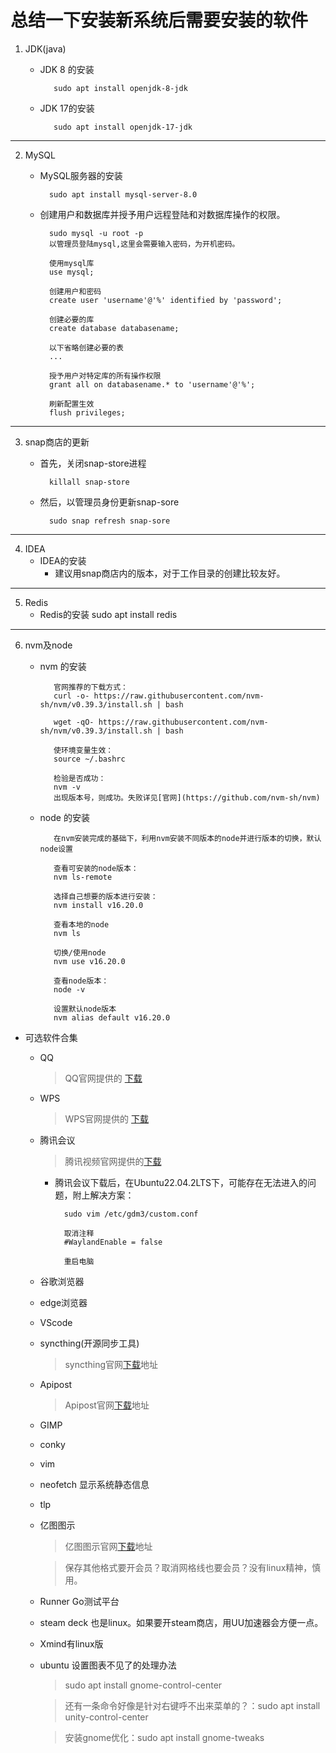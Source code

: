 # 总结一下安装新系统后需要安装的软件  

1. JDK(java)
   - JDK 8 的安装
  
            sudo apt install openjdk-8-jdk
   - JDK 17的安装

            sudo apt install openjdk-17-jdk

---

2. MySQL
    - MySQL服务器的安装

            sudo apt install mysql-server-8.0
    
    - 创建用户和数据库并授予用户远程登陆和对数据库操作的权限。
            
            sudo mysql -u root -p
            以管理员登陆mysql,这里会需要输入密码，为开机密码。

            使用mysql库
            use mysql;

            创建用户和密码
            create user 'username'@'%' identified by 'password';

            创建必要的库
            create database databasename;

            以下省略创建必要的表
            ...

            授予用户对特定库的所有操作权限
            grant all on databasename.* to 'username'@'%';

            刷新配置生效
            flush privileges;

---

3. snap商店的更新
    - 首先，关闭snap-store进程
  
            killall snap-store
    - 然后，以管理员身份更新snap-sore

            sudo snap refresh snap-sore

---

4. IDEA
    - IDEA的安装
      - 建议用snap商店内的版本，对于工作目录的创建比较友好。

---

5. Redis
    - Redis的安装
         sudo apt install redis

---

6. nvm及node
   - nvm 的安装
            
            官网推荐的下载方式：
            curl -o- https://raw.githubusercontent.com/nvm-sh/nvm/v0.39.3/install.sh | bash

            wget -qO- https://raw.githubusercontent.com/nvm-sh/nvm/v0.39.3/install.sh | bash

            使环境变量生效：
            source ~/.bashrc

            检验是否成功：
            nvm -v
            出现版本号，则成功。失败详见[官网](https://github.com/nvm-sh/nvm)
   
   - node 的安装

            在nvm安装完成的基础下，利用nvm安装不同版本的node并进行版本的切换，默认node设置

            查看可安装的node版本：
            nvm ls-remote

            选择自己想要的版本进行安装：
            nvm install v16.20.0

            查看本地的node
            nvm ls

            切换/使用node
            nvm use v16.20.0

            查看node版本：
            node -v

            设置默认node版本
            nvm alias default v16.20.0

* 可选软件合集
     - QQ
        > QQ官网提供的 [下载](https://im.qq.com/linuxqq/index.shtml)

     - WPS
        > WPS官网提供的 [下载](https://www.wps.cn/product/wpslinux)

     - 腾讯会议
        > 腾讯视频官网提供的[下载](https://meeting.tencent.com/download/)
        - 腾讯会议下载后，在Ubuntu22.04.2LTS下，可能存在无法进入的问题，附上解决方案：

                sudo vim /etc/gdm3/custom.conf

                取消注释
                #WaylandEnable = false

                重启电脑

     - 谷歌浏览器
     - edge浏览器
     - VScode
     - syncthing(开源同步工具)
        > syncthing官网[下载](https://apt.syncthing.net/)地址
        
     - Apipost
        > Apipost官网[下载](https://www.apipost.cn/)地址

     - GIMP
     - conky
     - vim
     - neofetch 显示系统静态信息
     - tlp
     - 亿图图示
        > 亿图图示官网[下载](https://www.edrawsoft.cn/download-edrawmax.html)地址

        > 保存其他格式要开会员？取消网格线也要会员？没有linux精神，慎用。
     - Runner Go测试平台
 
     - steam deck 也是linux。如果要开steam商店，用UU加速器会方便一点。
     - Xmind有linux版
     - ubuntu 设置图表不见了的处理办法

         > sudo apt install gnome-control-center
         
         > 还有一条命令好像是针对右键呼不出来菜单的？：sudo apt install unity-control-center

         > 安装gnome优化：sudo apt install gnome-tweaks